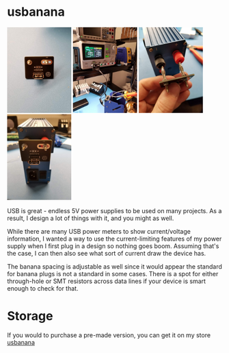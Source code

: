 # usbanana

<img src="https://github.com/gcormier/usbanana/blob/master/docs/usbanana1.jpg?raw=true" height="200px" /> 
<img src="https://github.com/gcormier/usbanana/blob/master/docs/usbanana2.jpg?raw=true" height="200px" /> 
<img src="https://github.com/gcormier/usbanana/blob/master/docs/usbanana3.jpg?raw=true" height="200px" /> 
<img src="https://github.com/gcormier/usbanana/blob/master/docs/usbanana4.jpg?raw=true" height="200px" /> 


USB is great - endless 5V power supplies to be used on many projects. As a result, I design a lot of things with it, and you might as well.

While there are many USB power meters to show current/voltage information, I wanted a way to use the current-limiting features of my power supply when I first plug in a design so nothing goes boom. Assuming that's the case, I can then also see what sort of current draw the device has.

The banana spacing is adjustable as well since it would appear the standard for banana plugs is not a standard in some cases. There is a spot for either through-hole or SMT resistors across data lines if your device is smart enough to check for that.

# Storage
If you would to purchase a pre-made version, you can get it on my store <a href="https://www.tindie.com/products/gcormier/usbanana/">usbanana</a>